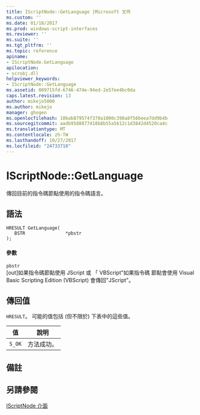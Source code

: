 ```yaml
---
title: IScriptNode::GetLanguage |Microsoft 文件
ms.custom: ''
ms.date: 01/18/2017
ms.prod: windows-script-interfaces
ms.reviewer: ''
ms.suite: ''
ms.tgt_pltfrm: ''
ms.topic: reference
apiname:
- IScriptNode.GetLanguage
apilocation:
- scrobj.dll
helpviewer_keywords:
- IScriptNode::GetLanguage
ms.assetid: 089715fd-6746-474e-94ed-2e57ee4bc0da
caps.latest.revision: 13
author: mikejo5000
ms.author: mikejo
manager: ghogen
ms.openlocfilehash: 10bab879574f378a1000c398a8f566eea7dd9b4b
ms.sourcegitcommit: aadb9588877418b8b55a5612c1d3842d4520ca4c
ms.translationtype: MT
ms.contentlocale: zh-TW
ms.lasthandoff: 10/27/2017
ms.locfileid: "24733718"
---
```

# <a name="iscriptnodegetlanguage"></a>IScriptNode::GetLanguage
傳回目前的指令碼節點使用的指令碼語言。  
  
## <a name="syntax"></a>語法  
  
```  
HRESULT GetLanguage(  
   BSTR               *pbstr  
);  
```  
  
#### <a name="parameters"></a>參數  
 `pbstr`  
 [out]如果指令碼節點使用 JScript 或 「 VBScript"如果指令碼 節點會使用 Visual Basic Scripting Edition (VBScript) 會傳回"JScript"。  
  
## <a name="return-value"></a>傳回值  
 `HRESULT`。 可能的值包括 (但不限於) 下表中的這些值。  
  
|值|說明|  
|-----------|-----------------|  
|`S_OK`|方法成功。|  
  
## <a name="remarks"></a>備註  
  
## <a name="see-also"></a>另請參閱  
 [IScriptNode 介面](../../winscript/reference/iscriptnode-interface.md)